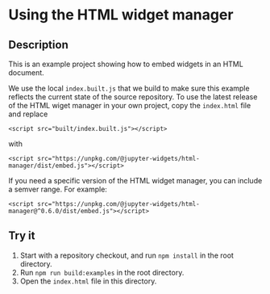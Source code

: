 # Using the HTML widget manager

## Description

This is an example project showing how to embed widgets in an HTML document.

We use the local `index.built.js` that we build to make sure this example
reflects the current state of the source repository. To use the latest release
of the HTML wiget manager in your own project, copy the `index.html` file and
replace

`<script src="built/index.built.js"></script>`

with

`<script src="https://unpkg.com/@jupyter-widgets/html-manager/dist/embed.js"></script>`

If you need a specific version of the HTML widget manager, you can include a
semver range. For example:

`<script src="https://unpkg.com/@jupyter-widgets/html-manager@^0.6.0/dist/embed.js"></script>`

## Try it

1. Start with a repository checkout, and run `npm install` in the root directory.
2. Run `npm run build:examples` in the root directory.
3. Open the `index.html` file in this directory.
